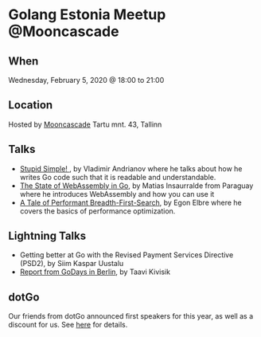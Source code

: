 # Golang Estonia Meetup @Mooncascade

## When

Wednesday, February 5, 2020 @ 18:00 to 21:00

## Location

Hosted by [Mooncascade](https://mooncascade.com/)
Tartu mnt. 43, Tallinn

## Talks

* [Stupid Simple! ](Stupid%20simple!%20-%20Vladimir%20Andrianov.pdf), by Vladimir Andrianov where he talks about how he writes Go code such that it is readable and understandable.
* [The State of WebAssembly in Go](The%20state%20of%20WebAssembly%20in%20Go%20-%20Matias%20Insaurralde.pdf), by Matias Insaurralde from Paraguay where he introduces WebAssembly and how you can use it
* [A Tale of Performant Breadth-First-Search](A%20Tale%20of%20Performant%20BFS%20-%20Egon%20Elbre.pdf), by Egon Elbre where he covers the basics of performance optimization.

## Lightning Talks

* Getting better at Go with the Revised Payment Services Directive (PSD2), by Siim Kaspar Uustalu
* [Report from GoDays in Berlin](Report%20from%20GoDays%20in%20Berlin%20-%20Taavi%20Kivisik.pdf), by Taavi Kivisik

## dotGo

Our friends from dotGo announced first speakers for this year, as well as a discount for us. See [here](dotgo-2020-estonia.pdf) for details.
